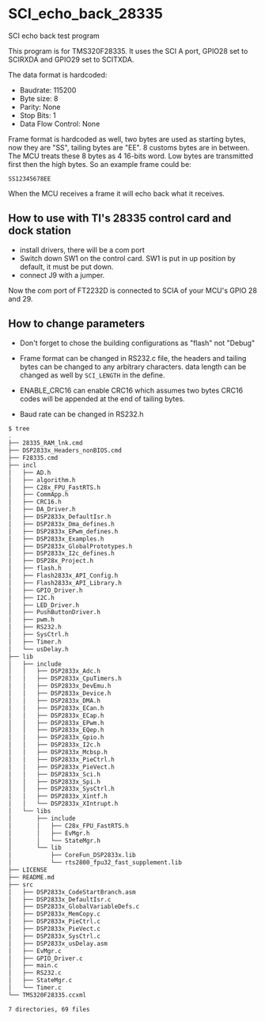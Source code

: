 # SCI_echo_back_28335
SCI echo back test program

This program is for TMS320F28335. It uses the SCI A port, GPIO28 set to SCIRXDA and GPIO29 set to SCITXDA.

The data format is hardcoded:

* Baudrate: 115200
* Byte size: 8
* Parity: None
* Stop Bits: 1
* Data Flow Control: None

Frame format is hardcoded as well, two bytes are used as starting bytes, now they are "SS", tailing bytes are "EE". 8 customs bytes are in between. The MCU treats these 8 bytes as 4 16-bits word. Low bytes are transmitted first then the high bytes. So an example frame could be:

```
SS12345678EE
```

When the MCU receives a frame it will echo back what it receives.

## How to use with TI's 28335 control card and dock station

* install drivers, there will be a com port
* Switch down SW1 on the control card. SW1 is put in up position by default, it must be put down.
* connect J9 with a jumper.

Now the com port of FT2232D is connected to SCIA of your MCU's GPIO 28 and 29.

## How to change parameters

* Don't forget to chose the building configurations as "flash" not "Debug"

* Frame format can be changed in RS232.c file, the headers and tailing bytes can be changed to any arbitrary characters. data length can be changed as well by `SCI_LENGTH` in the define.

* ENABLE_CRC16 can enable CRC16 which assumes two bytes CRC16 codes will be appended at the end of tailing bytes.

* Baud rate can be changed in RS232.h

```bash
$ tree
.
├── 28335_RAM_lnk.cmd
├── DSP2833x_Headers_nonBIOS.cmd
├── F28335.cmd
├── incl
│   ├── AD.h
│   ├── algorithm.h
│   ├── C28x_FPU_FastRTS.h
│   ├── CommApp.h
│   ├── CRC16.h
│   ├── DA_Driver.h
│   ├── DSP2833x_DefaultIsr.h
│   ├── DSP2833x_Dma_defines.h
│   ├── DSP2833x_EPwm_defines.h
│   ├── DSP2833x_Examples.h
│   ├── DSP2833x_GlobalPrototypes.h
│   ├── DSP2833x_I2c_defines.h
│   ├── DSP28x_Project.h
│   ├── flash.h
│   ├── Flash2833x_API_Config.h
│   ├── Flash2833x_API_Library.h
│   ├── GPIO_Driver.h
│   ├── I2C.h
│   ├── LED_Driver.h
│   ├── PushButtonDriver.h
│   ├── pwm.h
│   ├── RS232.h
│   ├── SysCtrl.h
│   ├── Timer.h
│   └── usDelay.h
├── lib
│   ├── include
│   │   ├── DSP2833x_Adc.h
│   │   ├── DSP2833x_CpuTimers.h
│   │   ├── DSP2833x_DevEmu.h
│   │   ├── DSP2833x_Device.h
│   │   ├── DSP2833x_DMA.h
│   │   ├── DSP2833x_ECan.h
│   │   ├── DSP2833x_ECap.h
│   │   ├── DSP2833x_EPwm.h
│   │   ├── DSP2833x_EQep.h
│   │   ├── DSP2833x_Gpio.h
│   │   ├── DSP2833x_I2c.h
│   │   ├── DSP2833x_Mcbsp.h
│   │   ├── DSP2833x_PieCtrl.h
│   │   ├── DSP2833x_PieVect.h
│   │   ├── DSP2833x_Sci.h
│   │   ├── DSP2833x_Spi.h
│   │   ├── DSP2833x_SysCtrl.h
│   │   ├── DSP2833x_Xintf.h
│   │   └── DSP2833x_XIntrupt.h
│   └── libs
│       ├── include
│       │   ├── C28x_FPU_FastRTS.h
│       │   ├── EvMgr.h
│       │   └── StateMgr.h
│       └── lib
│           ├── CoreFun_DSP2833x.lib
│           └── rts2800_fpu32_fast_supplement.lib
├── LICENSE
├── README.md
├── src
│   ├── DSP2833x_CodeStartBranch.asm
│   ├── DSP2833x_DefaultIsr.c
│   ├── DSP2833x_GlobalVariableDefs.c
│   ├── DSP2833x_MemCopy.c
│   ├── DSP2833x_PieCtrl.c
│   ├── DSP2833x_PieVect.c
│   ├── DSP2833x_SysCtrl.c
│   ├── DSP2833x_usDelay.asm
│   ├── EvMgr.c
│   ├── GPIO_Driver.c
│   ├── main.c
│   ├── RS232.c
│   ├── StateMgr.c
│   └── Timer.c
└── TMS320F28335.ccxml

7 directories, 69 files

```